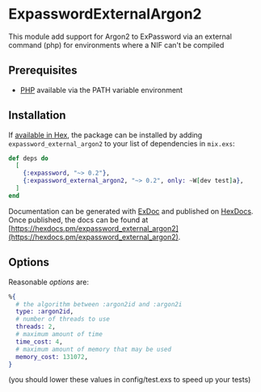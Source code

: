 # ExpasswordExternalArgon2

This module add support for Argon2 to ExPassword via an external command (php) for environments where a NIF can't be compiled

## Prerequisites

* [PHP](https://www.php.net/downloads) available via the PATH variable environment

## Installation

If [available in Hex](https://hex.pm/docs/publish), the package can be installed by adding `expassword_external_argon2` to your list of dependencies in `mix.exs`:

```elixir
def deps do
  [
    {:expassword, "~> 0.2"},
    {:expassword_external_argon2, "~> 0.2", only: ~W[dev test]a},
  ]
end
```

Documentation can be generated with [ExDoc](https://github.com/elixir-lang/ex_doc) and published on [HexDocs](https://hexdocs.pm). Once published, the docs can be found at [https://hexdocs.pm/expassword_external_argon2](https://hexdocs.pm/expassword_external_argon2).

## Options

Reasonable *options* are:

```elixir
%{
  # the algorithm between :argon2id and :argon2i
  type: :argon2id,
  # number of threads to use
  threads: 2,
  # maximum amount of time
  time_cost: 4,
  # maximum amount of memory that may be used
  memory_cost: 131072,
}
```

(you should lower these values in config/test.exs to speed up your tests)
